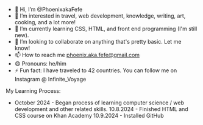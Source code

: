- 👋 Hi, I’m @PhoenixakaFefe
- 👀 I’m interested in travel, web development, knowledge, writing, art, cooking, and a lot more!
- 🌱 I’m currently learning CSS, HTML, and front end programming (I'm still new).
- 💞️ I’m looking to collaborate on anything that's pretty basic. Let me know!
- 📫 How to reach me phoenix.aka.fefe@gmail.com
- 😄 Pronouns: he/him
- ⚡ Fun fact: I have traveled to 42 countries. You can follow me on Instagram @ Infinite_Voyage

My Learning Process: 
- October 2024 - Began process of learning computer science / web development and other related skills.
  10.8.2024 - Finished HTML and CSS course on Khan Academy
  10.9.2024 - Installed GitHub

<!---
PhoenixakaFefe/PhoenixakaFefe is a ✨ special ✨ repository because its `README.md` (this file) appears on your GitHub profile.
You can click the Preview link to take a look at your changes.
--->
